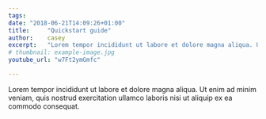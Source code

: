 ```yaml
---
tags:
date: "2018-06-21T14:09:26+01:00"
title:     "Quickstart guide"
author:    casey
excerpt:   "Lorem tempor incididunt ut labore et dolore magna aliqua. Ut enim ad minim veniam, quis nostrud exercitation ullamco laboris nisi ut aliquip ex ea commodo consequat."
# thumbnail: example-image.jpg
youtube_url: "w7Ft2ymGmfc"

---
```


Lorem tempor incididunt ut labore et dolore magna aliqua. Ut enim ad minim veniam, quis nostrud exercitation ullamco laboris nisi ut aliquip ex ea commodo consequat.
